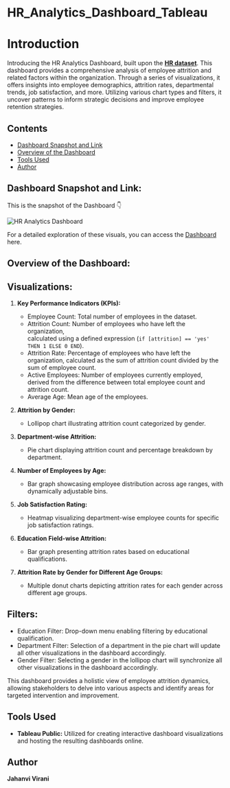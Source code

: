 # HR_Analytics_Dashboard_Tableau

# Introduction
Introducing the HR Analytics Dashboard, built upon the [**HR dataset**](HR%20Data.xlsx). This dashboard provides a comprehensive analysis of employee attrition and related factors within the organization. Through a series of visualizations, it offers insights into employee demographics, attrition rates, departmental trends, job satisfaction, and more. Utilizing various chart types and filters, it uncover patterns to inform strategic decisions and improve employee retention strategies.

## Contents
- [Dashboard Snapshot and Link](#dashboard-snapshot-and-link)
- [Overview of the Dashboard](#overview-of-the-dashboard)
- [Tools Used](#tools-used)
- [Author](#author)

## Dashboard Snapshot and Link:
This is the snapshot of the Dashboard 👇

 ![HR Analytics Dashboard](https://github.com/SAI-MANOJ-P/HR_Analytics_Dashboard_Tableau/assets/147478138/f4aa6257-6c96-47fb-b4c6-7f816fba2251)

For a detailed exploration of these visuals, you can access the
 [Dashboard](https://public.tableau.com/app/profile/sai.manoj.p7063/viz/HRAnalyticsDashboard_17072269097090/Dashboard1) here.

## Overview of the Dashboard:

## Visualizations:

1. **Key Performance Indicators (KPIs):**
   - Employee Count: Total number of employees in the dataset.
   - Attrition Count: Number of employees who have left the organization,   
     calculated using a defined expression (`if [attrition] == 'yes' THEN 1 ELSE 0 END`).
   - Attrition Rate: Percentage of employees who have left the organization, calculated as the sum of attrition count divided by the sum of employee count.
   - Active Employees: Number of employees currently employed, derived from the difference between total employee count and attrition count.
   - Average Age: Mean age of the employees.

2. **Attrition by Gender:**
   - Lollipop chart illustrating attrition count categorized by gender.

3. **Department-wise Attrition:**
   - Pie chart displaying attrition count and percentage breakdown by department.

4. **Number of Employees by Age:**
   - Bar graph showcasing employee distribution across age ranges, with dynamically adjustable bins.

5. **Job Satisfaction Rating:**
   - Heatmap visualizing department-wise employee counts for specific job satisfaction ratings.

6. **Education Field-wise Attrition:**
   - Bar graph presenting attrition rates based on educational qualifications.

7. **Attrition Rate by Gender for Different Age Groups:**
   - Multiple donut charts depicting attrition rates for each gender across different age groups.

## Filters:
- Education Filter: Drop-down menu enabling filtering by educational qualification.
- Department Filter: Selection of a department in the pie chart will update all other visualizations in the dashboard accordingly.
- Gender Filter: Selecting a gender in the lollipop chart will synchronize all other visualizations in the dashboard accordingly.

This dashboard provides a holistic view of employee attrition dynamics, allowing stakeholders to delve into various aspects and identify areas for targeted intervention and improvement.


## Tools Used

- **Tableau Public:** Utilized for creating interactive dashboard visualizations and hosting the resulting dashboards online.

  
## Author
**Jahanvi Virani**
